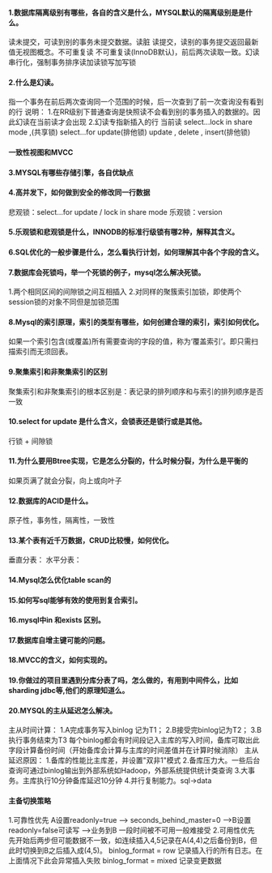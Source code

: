 #### 1.数据库隔离级别有哪些，各自的含义是什么，MYSQL默认的隔离级别是是什么。
读未提交，可读到别的事务未提交数据。读脏
读提交，读别的事务提交返回最新值无视图概念。不可重复读
不可重复读(InnoDB默认)，前后两次读取一致。幻读
串行化，强制事务排序读加读锁写加写锁

#### 2.什么是幻读。
指一个事务在前后两次查询同一个范围的时候，后一次查到了前一次查询没有看到的行
说明：
1.在RR级别下普通查询是快照读不会看到别的事务插入的数据的。因此幻读在当前读才会出现
2.幻读专指新插入的行
当前读
select...lock in share mode ,(共享锁)
select...for update(排他锁)
update , delete , insert(排他锁)

#### 一致性视图和MVCC


#### 3.MYSQL有哪些存储引擎，各自优缺点


#### 4.高并发下，如何做到安全的修改同一行数据
悲观锁：select...for update / lock in share mode
乐观锁：version

#### 5.乐观锁和悲观锁是什么，INNODB的标准行级锁有哪2种，解释其含义。

#### 6.SQL优化的一般步骤是什么，怎么看执行计划，如何理解其中各个字段的含义。

#### 7.数据库会死锁吗，举一个死锁的例子，mysql怎么解决死锁。
1.两个相同区间的间隙锁之间互相插入
2.对同样的聚簇索引加锁，即使两个session锁的对象不同但是加锁范围


#### 8.Mysql的索引原理，索引的类型有哪些，如何创建合理的索引，索引如何优化。
如果一个索引包含(或覆盖)所有需要查询的字段的值，称为‘覆盖索引’。即只需扫描索引而无须回表。


#### 9.聚集索引和非聚集索引的区别
聚集索引和非聚集索引的根本区别是：表记录的排列顺序和与索引的排列顺序是否一致


#### 10.select for update 是什么含义，会锁表还是锁行或是其他。
行锁 + 间隙锁


#### 11.为什么要用Btree实现，它是怎么分裂的，什么时候分裂，为什么是平衡的
如果页满了就会分裂，向上或向叶子


#### 12.数据库的ACID是什么。
原子性，事务性，隔离性，一致性


#### 13.某个表有近千万数据，CRUD比较慢，如何优化。
垂直分表：
水平分表：


#### 14.Mysql怎么优化table scan的



#### 15.如何写sql能够有效的使用到复合索引。



#### 16.mysql中in 和exists 区别。



#### 17.数据库自增主键可能的问题。



#### 18.MVCC的含义，如何实现的。



#### 19.你做过的项目里遇到分库分表了吗，怎么做的，有用到中间件么，比如sharding jdbc等,他们的原理知道么。



#### 20.MYSQL的主从延迟怎么解决。
主从时间计算：
    1.A完成事务写入binlog 记为T1； 
    2.B接受完binlog记为T2； 
    3.B执行事务结束为T3
   每个binlog都会有时间段记入主库的写入时间，备库可取出此字段计算备份时间（开始备库会计算与主库的时间差值并在计算时候消除）
主从延迟原因：
    1.备库的性能比主库差，并设置"双非1"模式
    2.备库压力大。一些后台查询可通过binlog输出到外部系统如Hadoop，外部系统提供统计类查询
    3.大事务。主库执行10分钟备库延迟10分钟
    4.并行复制能力。sql->data

#### 主备切换策略
1.可靠性优先
   A设置readonly=true --> seconds_behind_master=0 -->B设置readonly=false可读写 -->业务到B
   一段时间被不可用一般难接受
2.可用性优先
   先开始后两步但可能数据不一致，如连续插入4,5记录在A(4,4)之后备份到B，但此时切换到B之后插入成(4,5)。
   binlog_format = row 记录插入行的所有日志。在上面情况下此会异常插入失败
   binlog_format = mixed 记录变更数据
   


















